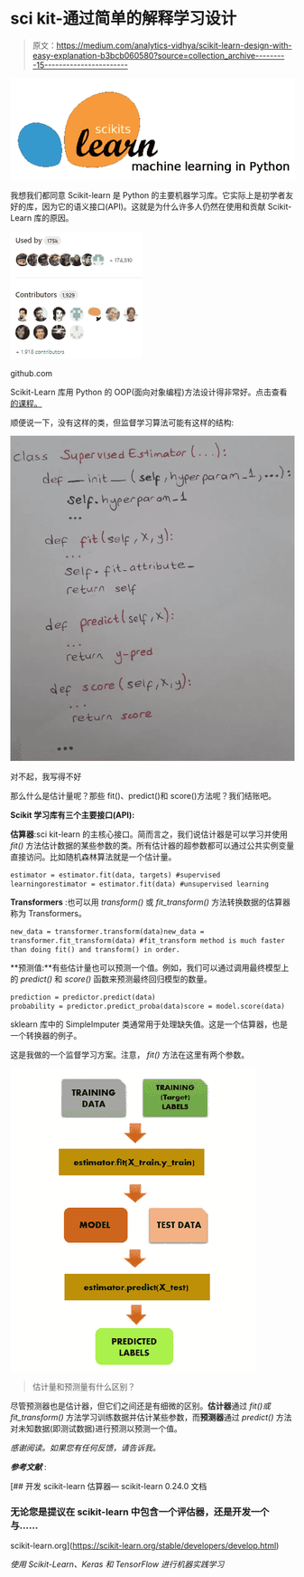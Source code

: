 # sci kit-通过简单的解释学习设计

> 原文：<https://medium.com/analytics-vidhya/scikit-learn-design-with-easy-explanation-b3bcb060580?source=collection_archive---------15----------------------->

![](img/9001953e91e3e22c064a6b6ba4e87a86.png)

我想我们都同意 Scikit-learn 是 Python 的主要机器学习库。它实际上是初学者友好的库，因为它的语义接口(API)。这就是为什么许多人仍然在使用和贡献 Scikit-Learn 库的原因。

![](img/1583d572048bb7770f29a6f22ea1311d.png)

github.com

Scikit-Learn 库用 Python 的 OOP(面向对象编程)方法设计得非常好。点击查看[的课程。](https://scikit-learn.org/stable/modules/classes.html)

顺便说一下，没有这样的类，但监督学习算法可能有这样的结构:

![](img/69d53768226269cba4c4747ca0d676b6.png)

对不起，我写得不好

那么什么是估计量呢？那些 fit()、predict()和 score()方法呢？我们结账吧。

**Scikit 学习库有三个主要接口(API):**

**估算器**:sci kit-learn 的主核心接口。简而言之，我们说估计器是可以学习并使用 *fit()* 方法估计数据的某些参数的类。所有估计器的超参数都可以通过公共实例变量直接访问。比如随机森林算法就是一个估计量。

```
estimator = estimator.fit(data, targets) #supervised learningorestimator = estimator.fit(data) #unsupervised learning
```

**Transformers** :也可以用 *transform()* 或 *fit_transform()* 方法转换数据的估算器称为 Transformers。

```
new_data = transformer.transform(data)new_data = transformer.fit_transform(data) #fit_transform method is much faster than doing fit() and transform() in order. 
```

**预测值:**有些估计量也可以预测一个值。例如，我们可以通过调用最终模型上的 *predict()* 和 *score()* 函数来预测最终回归模型的数量。

```
prediction = predictor.predict(data)
probability = predictor.predict_proba(data)score = model.score(data)
```

sklearn 库中的 SimpleImputer 类通常用于处理缺失值。这是一个估算器，也是一个转换器的例子。

这是我做的一个监督学习方案。注意， *fit()* 方法在这里有两个参数。

![](img/9ded2384f006209af5a9aa202d244e29.png)

> 估计量和预测量有什么区别？

尽管预测器也是估计器，但它们之间还是有细微的区别。**估计器**通过 *fit()或 fit_transform()* 方法学习训练数据并估计某些参数，而**预测器**通过 *predict()* 方法对未知数据(即测试数据)进行预测以预测一个值。

*感谢阅读。如果您有任何反馈，请告诉我。*

***参考文献*** :

[](https://scikit-learn.org/stable/developers/develop.html) [## 开发 scikit-learn 估算器— scikit-learn 0.24.0 文档

### 无论您是提议在 scikit-learn 中包含一个评估器，还是开发一个与……

scikit-learn.org](https://scikit-learn.org/stable/developers/develop.html) 

*使用 Scikit-Learn、Keras 和 TensorFlow 进行机器实践学习*